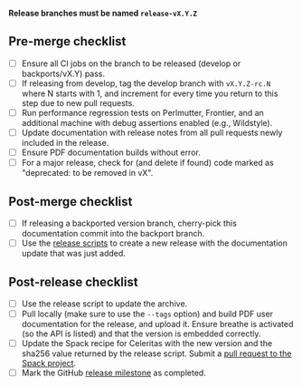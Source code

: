 <!--
Title: "Release vX.Y.Z"
Target: upstream/develop (always, even if backporting!)
-->

**Release branches must be named `release-vX.Y.Z`**

## Pre-merge checklist

- [ ] Ensure all CI jobs on the branch to be released (develop or backports/vX.Y) pass.
- [ ] If releasing from develop, tag the develop branch with ``vX.Y.Z-rc.N`` where N starts with 1, and increment for every time you return to this step due to new pull requests.
- [ ] Run performance regression tests on Perlmutter, Frontier, and an additional machine with debug assertions enabled (e.g., Wildstyle).
- [ ] Update documentation with release notes from all pull requests newly included in the release.
- [ ] Ensure PDF documentation builds without error.
- [ ] For a major release, check for (and delete if found) code marked as "deprecated: to be removed in vX".

## Post-merge checklist

- [ ] If releasing a backported version branch, cherry-pick this documentation commit into the backport branch.
- [ ] Use the [release scripts](https://github.com/celeritas-project/release-scripts) to create a new release with the documentation update that was just added.

## Post-release checklist

- [ ] Use the release script to update the archive.
- [ ] Pull locally (make sure to use the ``--tags`` option) and build PDF user documentation for the release, and upload it. Ensure breathe is activated (so the API is listed) and that the version is embedded correctly.
- [ ] Update the Spack recipe for Celeritas with the new version and the sha256 value returned by the release script. Submit a [pull request to the Spack project](https://github.com/spack/spack/pull).
- [ ] Mark the GitHub [release milestone](https://github.com/celeritas-project/celeritas/milestones) as completed.
